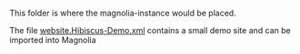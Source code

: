 This folder is where the magnolia-instance would be placed.

The file [website.Hibiscus-Demo.xml](website.Hibiscus-Demo.xml) contains a small demo site and can be imported into Magnolia